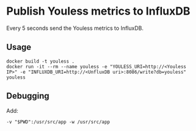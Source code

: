 Publish Youless metrics to InfluxDB
=======================================

Every 5 seconds send the Youless metrics to InfluxDB.

Usage
-----

    docker build -t youless .
    docker run -it --rm --name youless -e "YOULESS_URI=http://<Youless IP>" -e "INFLUXDB_URI=http://<UnfluxDB uri>:8086/write?db=youless" youless

Debugging
---------
Add:

    -v "$PWD":/usr/src/app -w /usr/src/app
